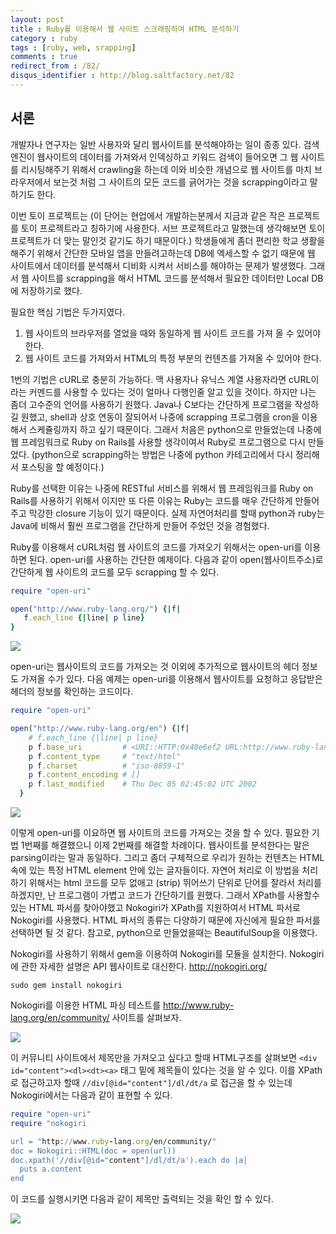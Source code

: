 ```yaml
---
layout: post
title : Ruby를 이용해서 웹 사이트 스크래핑하여 HTML 분석하기
category : ruby
tags : [ruby, web, srapping]
comments : true
redirect_from : /82/
disqus_identifier : http://blog.saltfactory.net/82
---
```


## 서론

개발자나 연구자는 일반 사용자와 달리 웹사이트를 분석해야하는 일이 종종 있다.  검색 엔진이 웹사이트의 데이터를 가져와서 인덱싱하고 키워드 검색이 들어오면 그 웹 사이트를 리시팅해주기 위해서 crawling을 하는데 이와 비슷한 개념으로 웹 사이트를 마치 브라우저에서 보는것 처럼 그 사이트의 모든 코드를 긁어가는 것을 scrapping이라고 말하기도 한다.

이번 토이 프로젝트는 (이 단어는 현업에서 개발하는분께서 지금과 같은 작은 프로젝트를 토이 프로젝트라고 칭하기에 사용한다. 서브 프로젝트라고 말했는데 생각해보면 토이 프로젝트가 더 맞는 말인것 같기도 하기 때문이다.) 학생들에게 좀더 편리한 학교 생활을 해주기 위해서 간단한 모바일 앱을 만들려고하는데 DB에 엑세스할 수 없기 때문에 웹 사이트에서 데이터를 분석해서 디비화 시켜서 서비스를 해야하는 문제가 발생했다. 그래서 웹 사이트를 scrapping을 해서 HTML 코드를 분석해서 필요한 데이터만 Local DB에 저장하기로 했다.

필요한 핵심 기법은 두가지였다.

1. 웹 사이트의 브라우저를 열었을 때와 동일하게 웹 사이트 코드를 가져 올 수 있어야 한다.
2. 웹 사이트 코드를 가져와서 HTML의 특정 부분의 컨텐츠를 가져올 수 있어야 한다.

1번의 기법은 cURL로 충분히 가능하다. 맥 사용자나 유닉스 계열 사용자라면 cURL이라는 커멘드를 사용할 수 있다는 것이 얼마나 다행인줄 알고 있을 것이다. 하지만 나는 좀더 고수준의 언어를 사용하기 원했다. Java나 C보다는 간단하게 프로그램을 작성하길 원했고, shell과 상호 연동이 잘되어서 나중에 scrapping 프로그램을 cron을 이용해서 스케쥴링까지 하고 싶기 때문이다. 그래서 처음은 python으로 만들었는데 나중에 웹 프레임워크로 Ruby on Rails를 사용할 생각이여서 Ruby로 프로그램으로 다시 만들었다.  (python으로 scrapping하는 방법은 나중에 python 카테고리에서 다시 정리해서 포스팅을 할 예정이다.)

Ruby를 선택한 이유는 나중에 RESTful 서비스를 위해서 웹 프레임워크를 Ruby on Rails를 사용하기 위해서 이지만 또 다른 이유는 Ruby는 코드를 매우 간단하게 만들어주고 막강한 closure 기능이 있기 때문이다. 실제 자연어처리를 할때 python과 ruby는 Java에 비해서 훨씬 프로그램을 간단하게 만들어 주었던 것을 경험했다.

Ruby를 이용해서 cURL처럼 웹 사이트의 코드를 가져오기 위해서는 open-uri를 이용하면 된다. open-uri를 사용하는 간단한 예제이다. 다음과 같이 open(웹사이트주소)로 간단하게 웹 사이트의 코드를 모두 scrapping 할 수 있다.

```ruby
require "open-uri"

open("http://www.ruby-lang.org/") {|f|
   f.each_line {|line| p line}
}
```

![](http://blog.hibrainapps.net/saltfactory/images/800d2cef-0bb3-40fe-bb31-be9f15ae7f2d)

open-uri는 웹사이트의 코드를 가져오는 것 이외에 추가적으로 웹사이트의 헤더 정보도 가져올 수가 있다. 다음 예제는 open-uri를 이용해서 웹사이트를 요청하고 응답받은 헤더의 정보를 확인하는 코드이다.

```ruby
require "open-uri"

open("http://www.ruby-lang.org/en") {|f|
    # f.each_line {|line| p line}
    p f.base_uri         # <URI::HTTP:0x40e6ef2 URL:http://www.ruby-lang.org/en/>
    p f.content_type     # "text/html"
    p f.charset          # "iso-8859-1"
    p f.content_encoding # []
    p f.last_modified    # Thu Dec 05 02:45:02 UTC 2002
  }
```

![](http://blog.hibrainapps.net/saltfactory/images/0c45882e-5d7c-4849-867c-9d2ab28010a3)

이렇게 open-uri를 이요하면 웹 사이트의 코드를 가져오는 것을 할 수 있다. 필요한 기법 1번째를 해결했으니 이제 2번째를 해결할 차례이다. 웹사이트를 분석한다는 말은 parsing이라는 말과 동일하다. 그리고 좀더 구체적으로 우리가 원하는 컨텐츠는 HTML 속에 있는 특정 HTML element 안에 있는 글자들이다. 자연어 처리로 이 방법을 처리하기 위해서는 html 코드를 모두 없애고 (strip) 뛰어쓰기 단위로 단어를 잘라서 처리를 하겠지만, 난 프로그램이 가볍고 코드가 간단하기를 원했다. 그래서 XPath를 사용할수 있는 HTML 파서를 찾아야했고 Nokogiri가 XPath를 지원하여서 HTML 파서로 Nokogiri를 사용했다. HTML 파서의 종류는 다양하기 때문에 자신에게 필요한 파서를 선택하면 될 것 같다. 참고로, python으로 만들었을때는 BeautifulSoup을 이용했다.

Nokogiri를 사용하기 위해서 gem을 이용하여 Nokogiri를 모듈을 설치한다. Nokogiri에 관한 자세한 설명은 API 웹사이트로 대신한다. http://nokogiri.org/

```
sudo gem install nokogiri
```

Nokogiri를 이용한 HTML 파싱 테스트를 http://www.ruby-lang.org/en/community/ 사이트를 살펴보자.

![](http://blog.hibrainapps.net/saltfactory/images/37f7b39c-1ac9-4836-8e19-bc5960283950)

이 커뮤니티 사이트에서 제목만을 가져오고 싶다고 할때 HTML구조를 살펴보면 `<div id="content"><dl><dt><a>` 태그 밑에 제목들이 있다는 것을 알 수 있다. 이를 XPath로 접근하고자 할때 `//div[@id="content"]/dl/dt/a` 로 접근을 할 수 있는데 Nokogiri에서는 다음과 같이 표현할 수 있다.

```ruby
require "open-uri"
require "nokogiri

url = "http://www.ruby-lang.org/en/community/"
doc = Nokogiri::HTML(doc = open(url))
doc.xpath('//div[@id="content"]/dl/dt/a').each do |a|
  puts a.content
end
```

이 코드를 실행시키면 다음과 같이 제목만 출력되는 것을 확인 할 수 있다.

![](http://blog.hibrainapps.net/saltfactory/images/085469a1-00c1-4b52-bb86-f4d7dd48ca9c)

